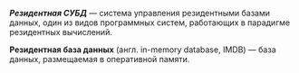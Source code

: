 _**Резидентная СУБД**_ — система управления резидентными базами данных, один из видов программных систем, работающих в парадигме резидентных вычислений.

**Резидентная база данных** (англ. in-memory database, IMDB) — база данных, размещаемая в оперативной памяти.